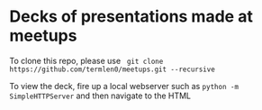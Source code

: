# Decks of presentations made at meetups

To clone this repo, please use ` git clone https://github.com/termlen0/meetups.git --recursive`

To view the deck, fire up a local webserver such as `python -m SimpleHTTPServer` and then navigate to the HTML
